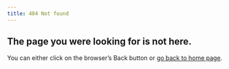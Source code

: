 ```yaml
---
title: 404 Not found
---
```

<div class="content">
  <section class="not-found-404">
    <h1 class="title">
      The page you were looking for is not here.
    </h1>
    <div class="desc">
      You can either click on the browser’s Back button or <a href="/">go back to home page</a>.
    </div>
  </section>
</div>